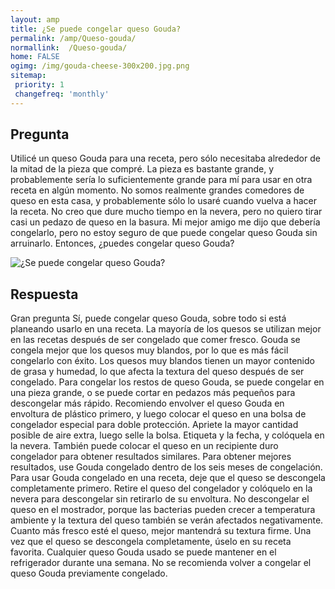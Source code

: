 ```yaml
---
layout: amp
title: ¿Se puede congelar queso Gouda?  
permalink: /amp/Queso-gouda/
normallink:  /Queso-gouda/
home: FALSE
ogimg: /img/gouda-cheese-300x200.jpg.png
sitemap:
 priority: 1
 changefreq: 'monthly'
---
```




## Pregunta

Utilicé un queso Gouda para una receta, pero sólo necesitaba alrededor de la mitad de la pieza que compré. La pieza es bastante grande, y probablemente sería lo suficientemente grande para mí para usar en otra receta en algún momento. No somos realmente grandes comedores de queso en esta casa, y probablemente sólo lo usaré cuando vuelva a hacer la receta. No creo que dure mucho tiempo en la nevera, pero no quiero tirar casi un pedazo de queso en la basura. Mi mejor amigo me dijo que debería congelarlo, pero no estoy seguro de que puede congelar queso Gouda sin arruinarlo. Entonces, ¿puedes congelar queso Gouda?


![¿Se puede congelar queso Gouda?](https://sepuedecongelar.com/img/gouda-cheese-300x200.jpg "¿Se puede congelar queso Gouda?" )


## Respuesta

Gran pregunta Sí, puede congelar queso Gouda, sobre todo si está planeando usarlo en una receta. La mayoría de los quesos se utilizan mejor en las recetas después de ser congelado que comer fresco. Gouda se congela mejor que los quesos muy blandos, por lo que es más fácil congelarlo con éxito. Los quesos muy blandos tienen un mayor contenido de grasa y humedad, lo que afecta la textura del queso después de ser congelado.
Para congelar los restos de queso Gouda, se puede congelar en una pieza grande, o se puede cortar en pedazos más pequeños para descongelar más rápido. Recomiendo envolver el queso Gouda en envoltura de plástico primero, y luego colocar el queso en una bolsa de congelador especial para doble protección. Apriete la mayor cantidad posible de aire extra, luego selle la bolsa. Etiqueta y la fecha, y colóquela en la nevera. También puede colocar el queso en un recipiente duro congelador para obtener resultados similares.
Para obtener mejores resultados, use Gouda congelado dentro de los seis meses de congelación. Para usar Gouda congelado en una receta, deje que el queso se descongela completamente primero. Retire el queso del congelador y colóquelo en la nevera para descongelar sin retirarlo de su envoltura. No descongelar el queso en el mostrador, porque las bacterias pueden crecer a temperatura ambiente y la textura del queso también se verán afectados negativamente. Cuanto más fresco esté el queso, mejor mantendrá su textura firme. Una vez que el queso se descongela completamente, úselo en su receta favorita. Cualquier queso Gouda usado se puede mantener en el refrigerador durante una semana. No se recomienda volver a congelar el queso Gouda previamente congelado.